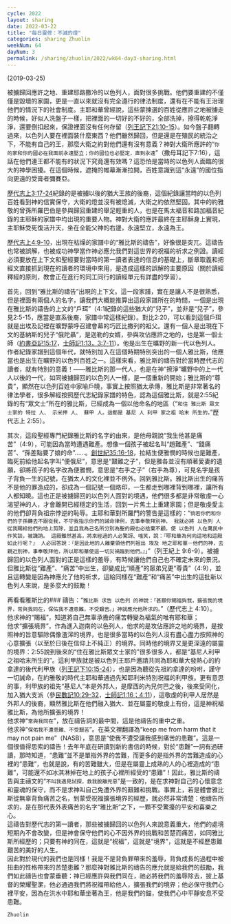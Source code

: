 ```yaml
---
cycle: 2022
layout: sharing
date: 2022-03-22
title: "每日靈修：不滅的燈"
categories: sharing Zhuolin
weekNum: 64
dayNum: 3
permalink: /sharing/zhuolin/2022/wk64-day3-sharing.html
---
```

(2019-03-25)

被擄歸回應許之地、重建耶路撒冷的以色列人，面對很多挑戰。他們要重建的不僅僅是毀壞的家園，更是一直以來就沒有完全遵行的律法制度，還有在不能有王治理他們的情況下的社會制度。主耶和華曾經說，這些蒙揀選的百姓從應許之地被擄走的時候，好似人洗盤子一樣，把裡面的一切好的不好的，全部洗掉，擦得乾乾淨淨，還要倒扣起來，保證裡面沒有任何存留（[列王記下21:10-15](https://www.biblegateway.com/passage/?search=列王紀下21:10-15&version=CUVMPT)）。如今盤子翻轉過來，以色列人要在裡面裝什麼東西？他們雖然歸回，但是還是在殖民的統治之下，不能有自己的王，那麼大衛之約對他們還有沒有意義？神對大衛所應許的“`你的家和你的國必在我面前永遠堅立；你的國位也必堅定，直到永遠`”（撒母耳記下7:16），這話在他們連王都不能有的狀況下究竟還有效嗎？這恐怕是當時的以色列人面臨的很大的神學困擾。在這個時候，遮掩的帷幕漸漸拉開，百姓意識到這“永遠”的國位指向更遠的受膏者彌賽亞。

[歷代志上3:17-24](https://www.biblegateway.com/passage/?search=歷代志上3.17-24&version=CUVMPT)紀錄的是被擄以後的猶大王族的後裔，這個紀錄讓當時的以色列百姓看到神的信實保守，大衛的燈並沒有被熄滅，大衛之約依然堅固。其中的約雅敬的曾孫所羅巴伯是參與歸回重建的舉足輕重的人，也是在馬太福音和路加福音紀錄的主耶穌的家譜中均出現的重要人物。神對大衛的應許最終在主耶穌身上實現，主耶穌受死復活升天，坐在全能父神的右邊，永遠堅立，永遠為王。

[歷代志上4:9-10](https://www.biblegateway.com/passage/?search=歷代志上4.9-10&version=CUVMPT)，出現在枯燥的家譜中的“雅比斯的禱告”，好像很是突兀。這禱告也常被誤解，也被成功神學當作神必應允我們對這世界的祝福的祈求之例證。讀經必須要放在上下文和聖經要對當時的第一讀者表達的信息的基礎上，斷章取義和把經文直接抓到現在的讀者的環境中來用，是造成這樣的誤解的主要原因（關於讀經釋經的原則，教會正在進行的同工同行的讀經單元有詳盡的學習）。

首先，回到“雅比斯的禱告”出現的上下文。這一段家譜，實在是讓人不是很熟悉，但是裡面有兩個人的名字，讓我們大概能推算出這段家譜所在的時間，一個是出現在雅比斯的禱告的上文的“戶珥”（4:1紀錄的這些猶大的“兒子”，並非是“兒子”，參見2:5-15，應當是直系後裔，家譜中常這樣紀錄）。對比2:20，可以看到這個戶珥就是出埃及記裡在曠野蒙呼召建會幕的巧匠比撒列的祖父。還有一個人是出現在下文的基納斯的兒子“俄陀聶”，是迦勒的女婿，參與攻佔應許之地的，也是第一個士師（[約書亞記15:17](https://www.biblegateway.com/passage/?search=約書亞記15.17&version=CUVMPT)，[士師記1:13，3:7-11](https://www.biblegateway.com/passage/?search=士師記1.13,3.7-11&version=CUVMPT)）。他是出生在曠野的新一代以色列人。作者紀錄家譜到這個年代，就特別加入在這個時期特別突出的一個人雅比斯，他應當也是出生在曠野的以色列百姓之一。這樣來看，雅比斯的禱告對於當時歷代志的讀者，就有特別的意義！——雅比斯的那一代人，也是在神“擦淨”曠野中的上一代人以後的一代，如同被擄歸回的以色列人一樣，是一個重新的開始；雅比斯的“尊貴”，顯然在以色列百姓中家喻戶曉，事實上按照猶太承傳，雅比斯是非常著名的律法學者，很多解經按照歷代志紀錄家譜的特色，認為這個雅比斯，就是2:55紀錄的有“眾文士”所在的雅比斯，已經成為一個以他命名的地區（“`和住 雅比斯 眾文士家的 特拉 人、 示米押 人、 蘇甲 人。這都是 基尼 人 利甲 家之祖 哈末 所生的。`”歷代志上 2:55）。

其次，這段聖經專門紀錄雅比斯的名字的由來，是他母親說“我生他甚是痛苦”（4:9），可能因為當時遭遇難產。想像一個孩子被起名叫“趙難產”、“錢痛苦”、“孫差點要了娘的命”......。[創世紀35:16-18](https://www.biblegateway.com/passage/?search=創世記35.16-18&version=CUVMPT)，拉結生便雅憫的時候也是難產，臨死前給他起名字叫“便俄尼”，意思是“艱難之子”，但是雅各並沒有順著愛妻的遺願，卻將孩子的名字改為便雅憫，意思是“右手之子”（右手為尊），可見名字是孩子背負一生的記號，在猶太人的文化裡並不例外。回到雅比斯。雅比斯出生的痛苦不是他的罪造成的，卻成為一個記號一個烙印，一生都走到哪裡背到哪裡，讓所有人都知曉。這也正是被擄歸回的以色列人面對的境遇，他們很多都是非常敬虔一心渴望神的人，才會離開已經穩定的生活，回到一片焦土上重建家園；但是敬虔愛主的他們卻背負祖宗悖逆的恥辱。主耶和華對所羅門的警告是這樣的：“`倘若你們和你們的子孫轉去不跟從我，不守我指示你們的誡命律例，去事奉敬拜別神， 我就必將 以色列 人從我賜給他們的地上剪除，並且我為己名所分別為聖的殿也必捨棄不顧，使 以色列 人在萬民中作笑談，被譏誚。 這殿雖然甚高，將來經過的人必驚訝、嗤笑，說：『耶和華為何向這地和這殿如此行呢？』 人必回答說：『是因此地的人離棄領他們列祖出 埃及 地之耶和華－他們的神，去親近別神，事奉敬拜他，所以耶和華使這一切災禍臨到他們。』」`”（列王紀上 9:6-9）。被擄歸回的以色列人面對的正是這樣的羞辱，有時候讓他們自己也不確定未來的景況。但雅比斯從“難產”、“痛苦”中出生，卻變成比“順產”的眾弟兄更“尊貴”（4:9），並且這轉變是因為神應允了他的祈求，這給同樣在“難產”和“痛苦”中出生的這批新以色列人來說，是多麼大的鼓勵！

再看看雅斯比的### 禱告：“`雅比斯 求告 以色列 的神說：「甚願你賜福與我，擴張我的境界，常與我同在，保佑我不遭患難，不受艱苦。」神就應允他所求的。`”（歷代志上 4:10）。  
他求神的“賜福”，知道將自己無辜承擔的痛苦轉變為福氣的唯有耶和華；  
他求“擴張境界”，作為進入迦南的以色列人，他求的是攻佔應許之地的境界，是按照神的旨意驅除偶像渣滓的境界，也是很多當時的以色列人沒有盡心盡力按照神的心意擴張（以至於日後在信仰上不純正）的境界。同時他的境界又是更深遠的屬靈的境界：2:55說到後來的“住在雅比斯眾文士家的”很多很多人，都是“基尼人利甲之祖哈末所生的”。這利甲族就是被以色列王耶戶邀請共同為耶和華大發熱心的約拿達的後代利甲族（[列王記下10:15-24](https://www.biblegateway.com/passage/?search=列王紀下10.15-24&version=CUVMPT)），也是因為聽從先祖約拿達的吩咐，謹守一切誡命，在約雅敬的時代主耶和華通過先知耶利米特別祝福的利甲族。更有意思的事，利甲族的祖先“基尼人”本是外邦人，是摩西的內兄何巴之後，後來受同化，加入猶大支派（參[民數記10:29-32](https://www.biblegateway.com/passage/?search=民數記10.29-32&version=CUVMPT)，[士師記1:16；4:11](https://www.biblegateway.com/passage/?search=士師記1.16,4.11&version=CUVMPT)），這敬虔的利甲人居然是外邦人的後裔，顯然雅比斯在他們融入猶大、並在屬靈的敬虔上有份，這是神祝福雅比斯，為他所擴張的境界！  
他求神“`常與我同在`”，放在禱告詞的最中間，這是他禱告的重中之重。  
他求神“`保佑我不遭患難、不受艱苦`”。在英文裡翻譯為“keep me from harm that it may not pain me”（NASB），意思是“使我不遭受讓我感到痛苦的患難”。這是一個很值得思索的禱告！去年年底在研讀到新約書信的時候，對於“患難”一詞有過研讀，那時知道，“患難”並不是單指外界的苦難，而更多的是指外界的苦難造成的心裡的“患難”，也就是說，有的苦難雖大，但是在屬靈上成熟的人的心裡造成的“患難”，可能還不如冰淇淋掉在地上的孩子心裡所經受的“患難”！因此，雅比斯的禱告與主禱文的“`不叫我遇見試探，救我脫離兇惡`”是一致的，是在求神對自己的心懷意念和靈魂的保守，而不是求神叫自己免遭外界的艱難和挑戰。事實上，若是體會雅比斯從無辜背負痛苦之名，到蒙受祝福擴張境界的經歷，就必然非常清楚：他禱告所求的，是在那代表外表痛苦的名字“雅比斯”之下，一顆不受驚擾的平安和喜樂之心。  
這禱告對歷代志的第一讀者，那些被擄歸回的以色列人來說意義重大，他們的處境短期內不會改變，但是神會保守他們的心不因外界的挑戰和苦楚而痛苦，如同雅比斯所經歷的；只要有神的同在，這就是“祝福”，這就是“境界”，這就是不經歷患難艱苦的美好的人生。  
因此對於現代的我們也是同樣！我是不是背負罪帶來的羞辱，背負成長的過程中被扭曲的性格帶來的苦楚患難？那麼神對雅比斯的禱告的應允就是給我們的鼓勵，我們如此禱告也會蒙垂聽：神已經應許與我們同在，祂必將我們的羞辱除去，披上基督的榮耀聖潔，他必通過我們將祝福帶給他人，擴張我們的境界；他必保守我們心裡平安，因為在洪水中耶和華坐著為王，他是我們的錨，使我們心中平靜安息不受患難。

`Zhuolin`
